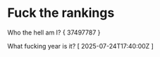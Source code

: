 # Fuck the rankings

Who the hell am I?
{ 37497787 }

What fucking year is it?
[ 2025-07-24T17:40:00Z ]
